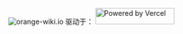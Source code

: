 ![orange-wiki.io](https://socialify.git.ci/A-Kevin1217/orange-wiki.io/image?font=Source%20Code%20Pro&forks=1&language=1&name=1&owner=1&pattern=Circuit%20Board&stargazers=1&theme=Auto)
驱动于：
<a href="https://vercel.com/?utm_source=github-socialify&utm_campaign=oss">
  <img width="159" height="33" alt="Powered by Vercel" src="https://user-images.githubusercontent.com/5880908/218415645-ac47f9ba-0d60-47eb-950c-ed10bba1e7f6.png" />
</a>

